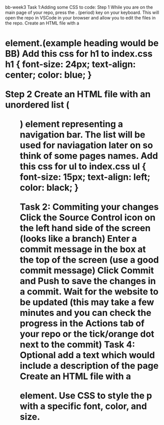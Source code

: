 bb-week3
Task 1:Adding some CSS to code:
Step 1
While you are on the main page of your repo, press the . (period) key on your keyboard.
This will open the repo in VSCode in your browser and allow you to edit the files in the repo.
Create an HTML file with a <h1> element.(example heading would be BB)
Add this css for h1 to index.css 
  h1 {
  font-size: 24px;
  text-align: center;
  color: blue;
}

 
Step 2
Create an HTML file with an unordered list (<ul>) element representing a navigation bar.
The list will be used for naviagation later on so think of some pages names. 
  Add this css for ul to index.css 
ul {
  font-size: 15px;
  text-align: left;
  color: black;
}



Task 2: Commiting your changes
Click the Source Control icon on the left hand side of the screen (looks like a branch)
Enter a commit message in the box at the top of the screen (use a good commit message)
Click Commit and Push to save the changes in a commit.
Wait for the website to be updated (this may take a few minutes and you can check the progress in the Actions tab of your repo or the tick/orange dot next to the commit)
Task 4: Optional add a text which would include a description of the page
  Create an HTML file with a <p> element.
Use CSS to style the p with a specific font, color, and size.

